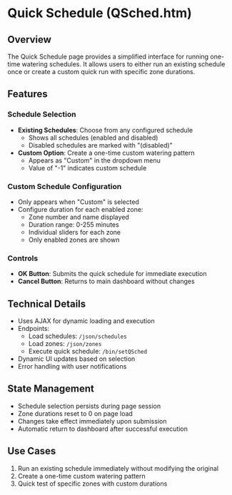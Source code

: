 # Quick Schedule (QSched.htm)

## Overview
The Quick Schedule page provides a simplified interface for running one-time watering schedules. It allows users to either run an existing schedule once or create a custom quick run with specific zone durations.

## Features

### Schedule Selection
- **Existing Schedules**: Choose from any configured schedule
  - Shows all schedules (enabled and disabled)
  - Disabled schedules are marked with "(disabled)"
- **Custom Option**: Create a one-time custom watering pattern
  - Appears as "Custom" in the dropdown menu
  - Value of "-1" indicates custom schedule

### Custom Schedule Configuration
- Only appears when "Custom" is selected
- Configure duration for each enabled zone:
  - Zone number and name displayed
  - Duration range: 0-255 minutes
  - Individual sliders for each zone
  - Only enabled zones are shown

### Controls
- **OK Button**: Submits the quick schedule for immediate execution
- **Cancel Button**: Returns to main dashboard without changes

## Technical Details
- Uses AJAX for dynamic loading and execution
- Endpoints:
  - Load schedules: `/json/schedules`
  - Load zones: `/json/zones`
  - Execute quick schedule: `/bin/setQSched`
- Dynamic UI updates based on selection
- Error handling with user notifications

## State Management
- Schedule selection persists during page session
- Zone durations reset to 0 on page load
- Changes take effect immediately upon submission
- Automatic return to dashboard after successful execution

## Use Cases
1. Run an existing schedule immediately without modifying the original
2. Create a one-time custom watering pattern
3. Quick test of specific zones with custom durations 